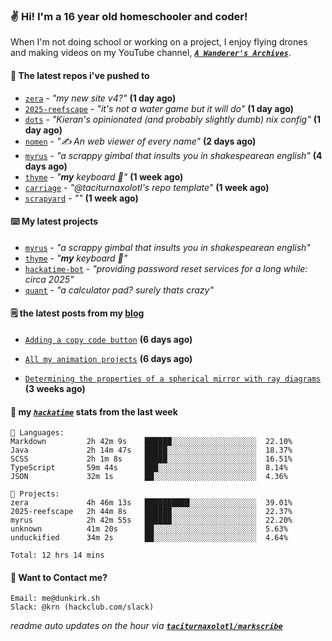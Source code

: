 ### ✌️ Hi! I'm a 16 year old homeschooler and coder!

When I'm not doing school or working on a project, I enjoy flying drones and making videos on my YouTube channel, [**_`A Wanderer's Archives`_**](https://youtube.com/@wanderer.archives).

#### 👷 The latest repos i've pushed to

- [`zera`](https://github.com/taciturnaxolotl/zera) - _"my new site v4?"_ **(1 day ago)**
- [`2025-reefscape`](https://github.com/df1317/2025-reefscape) - _"it's not a water game but it will do"_ **(1 day ago)**
- [`dots`](https://github.com/taciturnaxolotl/dots) - _"Kieran's opinionated (and probably slightly dumb) nix config"_ **(1 day ago)**
- [`nomen`](https://github.com/aramshiva/nomen) - _"✍️ An web viewer of every name"_ **(2 days ago)**
- [`myrus`](https://github.com/taciturnaxolotl/myrus) - _"a scrappy gimbal that insults you in shakespearean english"_ **(4 days ago)**
- [`thyme`](https://github.com/taciturnaxolotl/thyme) - _"**my** keyboard 🫶"_ **(1 week ago)**
- [`carriage`](https://github.com/taciturnaxolotl/carriage) - _"@taciturnaxolotl's repo template"_ **(1 week ago)**
- [`scrapyard`](https://github.com/hackclub/scrapyard) - _""_ **(1 week ago)**

#### ⌨️ My latest projects

- [`myrus`](https://github.com/taciturnaxolotl/myrus) - _"a scrappy gimbal that insults you in shakespearean english"_
- [`thyme`](https://github.com/taciturnaxolotl/thyme) - _"**my** keyboard 🫶"_
- [`hackatime-bot`](https://github.com/taciturnaxolotl/hackatime-bot) - _"providing password reset services for a long while: circa 2025"_
- [`quant`](https://github.com/taciturnaxolotl/quant) - _"a calculator pad? surely thats crazy"_

#### 🗒️ the latest posts from my [blog](https://dunkirk.sh)

- [`Adding a copy code button`](https://dunkirk.sh/blog/adding-a-copy-button/) **(6 days ago)**

- [`All my animation projects`](https://dunkirk.sh/blog/my-animations/) **(6 days ago)**

- [`Determining the properties of a spherical mirror with ray diagrams`](https://dunkirk.sh/blog/spherical-ray-diagrams/) **(3 weeks ago)**



#### 📡 my [_`hackatime`_](https://waka.hackclub.com) stats from the last week

```text
💾 Languages:
Markdown         2h 42m 9s    ██████░░░░░░░░░░░░░░░░░░░  22.10%
Java             2h 14m 47s   █████░░░░░░░░░░░░░░░░░░░░  18.37%
SCSS             2h 1m 8s     █████░░░░░░░░░░░░░░░░░░░░  16.51%
TypeScript       59m 44s      ███░░░░░░░░░░░░░░░░░░░░░░  8.14%
JSON             32m 1s       ██░░░░░░░░░░░░░░░░░░░░░░░  4.36%

💼 Projects:
zera             4h 46m 13s   ██████████░░░░░░░░░░░░░░░  39.01%
2025-reefscape   2h 44m 8s    ██████░░░░░░░░░░░░░░░░░░░  22.37%
myrus            2h 42m 55s   ██████░░░░░░░░░░░░░░░░░░░  22.20%
unknown          41m 20s      ██░░░░░░░░░░░░░░░░░░░░░░░  5.63%
unduckified      34m 2s       ██░░░░░░░░░░░░░░░░░░░░░░░  4.64%

Total: 12 hrs 14 mins
```

#### 📮 Want to Contact me?

```text
Email: me@dunkirk.sh
Slack: @krn (hackclub.com/slack)
```

_readme auto updates on the hour via [**`taciturnaxolotl/markscribe`**](https://github.com/taciturnaxolotl/markscribe)_

